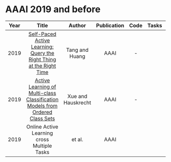 # AAAI 2019 and before

| Year |                                                       Title                                                       |   Author    | Publication | Code | Tasks | Notes | Datasets| Notions |
|:----:|:-----------------------------------------------------------------------------------------------------------------:|:-----------:|:-----------:|:----:|:----:|:-----:|:-----:|:-----:|
| 2019 |     [Self-Paced Active Learning: Query the Right Thing at the Right Time](https://ojs.aaai.org/index.php/AAAI/article/view/4445)      |   Tang and Huang   |    AAAI     |  -   |      |       |
| 2019 | [Active Learning of Multi-class Classification Models from Ordered Class Sets](https://ojs.aaai.org/index.php/AAAI/article/view/4501) | Xue and Hauskrecht |    AAAI     |  -   |      |       |
| 2019 |                                              Online Active Learning cross Multiple Tasks                                              |       et al.       |    AAAI     |      |      |       |

